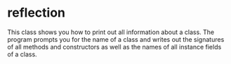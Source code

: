 reflection
==========

This class  shows you how to print out all information about a class. The program prompts you for the name of a class and writes out the signatures of all methods and constructors as well as the names of all instance fields of a class.
